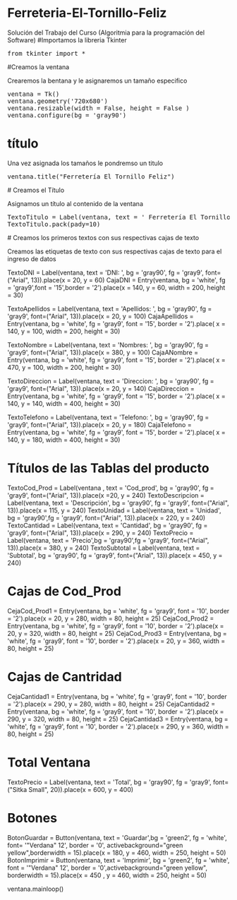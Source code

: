# Ferreteria-El-Tornillo-Feliz
Solución del Trabajo del Curso (Algoritmia para la programación del Software)
#Importamos la libreria Tkinter
<pre>
from tkinter import *
</pre>
#Creamos la ventana
<p>Crearemos la bentana y le asignaremos un tamaño especifico </p>
<pre>
ventana = Tk()
ventana.geometry('720x680')
ventana.resizable(width = False, height = False )
ventana.configure(bg = 'gray90')
</pre>

# título
<p>Una vez asignada los tamaños le pondremso un titulo</p>
<pre>
ventana.title("Ferretería El Tornillo Feliz")
</pre>
# Creamos el Título
<p>Asignamos un título al contenido de la ventana</p>
<pre>
TextoTitulo = Label(ventana, text = ' Ferretería El Tornillo Feliz', bg = 'gray90',fg = 'gray9', font=("Sitka Small", 25, "italic"))
TextoTitulo.pack(pady=10)
</pre>
# Creamos los primeros textos con sus respectivas cajas de texto
<p>Creamos las etiquetas de texto con sus respectivas cajas de texto para el ingreso de datos</p>

TextoDNI = Label(ventana, text = 'DNI: ', bg = 'gray90', fg = 'gray9', font=("Arial", 13)).place(x = 20, y = 60)
CajaDNI = Entry(ventana, bg = 'white', fg = 'gray9',font = '15',border = '2').place(x = 140, y = 60, width = 200, height = 30)

TextoApellidos = Label(ventana, text = 'Apellidos: ', bg = 'gray90', fg = 'gray9', font=("Arial", 13)).place(x = 20, y = 100)
CajaApellidos = Entry(ventana, bg = 'white', fg = 'gray9', font = '15', border = '2').place( x = 140, y = 100, width = 200, height = 30)

TextoNombre = Label(ventana, text = 'Nombres: ', bg = 'gray90', fg = 'gray9', font=("Arial", 13)).place(x = 380, y = 100)
CajaANombre = Entry(ventana, bg = 'white', fg = 'gray9', font = '15', border = '2').place( x = 470, y = 100, width = 200, height = 30)

TextoDireccion = Label(ventana, text = 'Direccion: ', bg = 'gray90', fg = 'gray9', font=("Arial", 13)).place(x = 20, y = 140)
CajaDireccion = Entry(ventana, bg = 'white', fg = 'gray9', font = '15', border = '2').place( x = 140, y = 140, width = 400, height = 30)

TextoTelefono = Label(ventana, text = 'Telefono: ', bg = 'gray90', fg = 'gray9', font=("Arial", 13)).place(x = 20, y = 180)
CajaTelefono = Entry(ventana, bg = 'white', fg = 'gray9', font = '15', border = '2').place( x = 140, y = 180, width = 400, height = 30)

# Títulos de las Tablas del producto 

TextoCod_Prod = Label(ventana , text = 'Cod_prod', bg = 'gray90', fg = 'gray9', font=("Arial", 13)).place(x =20, y = 240)
TextoDescripcion = Label(ventana, text = 'Descripción', bg = 'gray90', fg = 'gray9', font=("Arial", 13)).place(x = 115, y = 240)
TextoUnidad = Label(ventana, text = 'Unidad', bg = 'gray90',fg = 'gray9', font=("Arial", 13)).place(x = 220, y = 240)
TextoCantidad = Label(ventana, text = 'Cantidad', bg = 'gray90', fg = 'gray9', font=("Arial", 13)).place(x = 290, y = 240)
TextoPrecio = Label(ventana, text = 'Precio',bg = 'gray90',fg = 'gray9', font=("Arial", 13)).place(x = 380, y = 240)
TextoSubtotal = Label(ventana, text = 'Subtotal', bg = 'gray90', fg = 'gray9', font=("Arial", 13)).place(x = 450, y = 240)

# Cajas de Cod_Prod

CejaCod_Prod1 = Entry(ventana, bg = 'white', fg = 'gray9', font = '10', border = '2').place(x = 20, y = 280, width = 80, height = 25)
CejaCod_Prod2 = Entry(ventana, bg = 'white', fg = 'gray9', font = '10', border = '2').place(x = 20, y = 320, width = 80, height = 25)
CejaCod_Prod3 = Entry(ventana, bg = 'white', fg = 'gray9', font = '10', border = '2').place(x = 20, y = 360, width = 80, height = 25)

# Cajas de Cantridad

CejaCantidad1 = Entry(ventana, bg = 'white', fg = 'gray9', font = '10', border = '2').place(x = 290, y = 280, width = 80, height = 25)
CejaCantidad2 = Entry(ventana, bg = 'white', fg = 'gray9', font = '10', border = '2').place(x = 290, y = 320, width = 80, height = 25)
CejaCantidad3 = Entry(ventana, bg = 'white', fg = 'gray9', font = '10', border = '2').place(x = 290, y = 360, width = 80, height = 25)

# Total Ventana

TextoPrecio = Label(ventana, text = 'Total', bg = 'gray90', fg = 'gray9',   font=("Sitka Small", 20)).place(x = 600, y = 400)

# Botones

BotonGuardar = Button(ventana, text = 'Guardar',bg = 'green2', fg = 'white', font= '"Verdana" 12', border = '0', activebackground="green yellow",borderwidth = 15).place(x = 180, y = 460, width = 250, height = 50)
BotonImprimir = Button(ventana, text = 'Imprimir', bg = 'green2', fg = 'white', font = '"Verdana" 12', border = '0',activebackground="green yellow", borderwidth = 15).place(x = 450 , y = 460, width = 250, height = 50)

ventana.mainloop()



